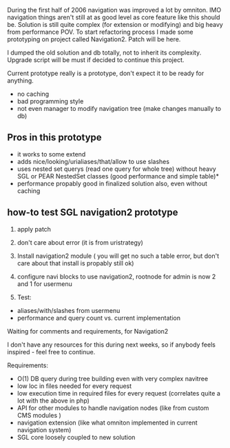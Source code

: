 <!-- Name: RFC/Modules/Navigation2 -->
<!-- Version: 4 -->
<!-- Last-Modified: 2006/10/27 14:54:44 -->
<!-- Author: mstahv -->
During the first half of 2006 navigation was improved a lot by omniton. IMO navigation things aren't still at as good level as core feature like this should be. Solution is still quite complex (for extension or modifying) and big heavy from performance POV. To start refactoring process I made some prototyping on project called Navigation2. Patch will be here.

I dumped the old solution and db totally, not to inherit its complexity. Upgrade script will be must if decided to continue this project.

Current prototype really is a prototype, don't expect it to be ready for anything.

 * no caching
 * bad programming style
 * not even manager to modify navigation tree (make changes manually to db)

## Pros in this prototype

 * it works to some extend
 * adds nice/looking/urialiases/that/allow to use slashes
 * uses nested set querys (read one query for whole tree) without heavy SGL or PEAR NestedSet classes (good performance and simple table)*
 * performance propably good in finalized solution also, even without caching

## how-to test SGL navigation2 prototype

1. apply patch

2. don't care about error (it is from uristrategy)

3. Install navigation2 module ( you will get no such a table error, but don't care about that install is propably still ok)

4. configure navi blocks to use navigation2, rootnode for admin is now 2 and 1 for usermenu

5. Test:

 * aliases/with/slashes from usermenu
 * performance and query count vs. current implementation

Waiting for comments and requirements, for Navigation2

I don't have any resources for this during next weeks, so if anybody feels inspired - feel free to continue.

Requirements:

 * O(1) DB query during tree building even with very complex navitree
 * low loc in files needed for every request
 * low execution time in required files for every request (correlates quite a lot with the above in php)
 * API for other modules to handle navigation nodes (like from custom CMS modules )
 * navigation extension (like what omniton implemented in current navigation system)
 * SGL core loosely coupled to new solution
